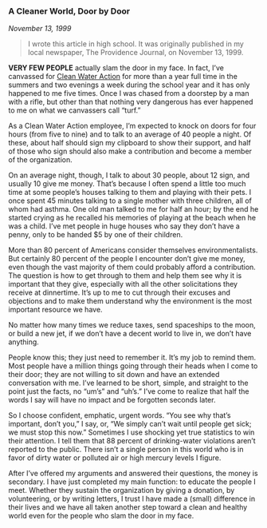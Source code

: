 ### A Cleaner World, Door by Door

*November 13, 1999*

> I wrote this article in high school. It was originally published in my local newspaper, The Providence Journal, on November 13, 1999.

**VERY FEW PEOPLE** actually slam the door in my face. In fact, I’ve canvassed for [Clean Water Action](https://www.cleanwateraction.org/) for more than a year full time in the summers and two evenings a week during the school year and it has only happened to me five times. Once I was chased from a doorstep by a man with a rifle, but other than that nothing very dangerous has ever happened to me on what we canvassers call “turf.”

As a Clean Water Action employee, I’m expected to knock on doors for four hours (from five to nine) and to talk to an average of 40 people a night. Of these, about half should sign my clipboard to show their support, and half of those who sign should also make a contribution and become a member of the organization.

On an average night, though, I talk to about 30 people, about 12 sign, and usually 10 give me money. That’s because I often spend a little too much time at some people’s houses talking to them and playing with their pets. I once spent 45 minutes talking to a single mother with three children, all of whom had asthma. One old man talked to me for half an hour; by the end he started crying as he recalled his memories of playing at the beach when he was a child. I’ve met people in huge houses who say they don’t have a penny, only to be handed $5 by one of their children.

More than 80 percent of Americans consider themselves environmentalists. But certainly 80 percent of the people I encounter don’t give me money, even though the vast majority of them could probably afford a contribution. The question is how to get through to them and help them see why it is important that they give, especially with all the other solicitations they receive at dinnertime. It’s up to me to cut through their excuses and objections and to make them understand why the environment is the most important resource we have.

No matter how many times we reduce taxes, send spaceships to the moon, or build a new jet, if we don’t have a decent world to live in, we don’t have anything.

People know this; they just need to remember it. It’s my job to remind them. Most people have a million things going through their heads when I come to their door; they are not willing to sit down and have an extended conversation with me. I’ve learned to be short, simple, and straight to the point just the facts, no “um’s” and “uh’s.” I’ve come to realize that half the words I say will have no impact and be forgotten seconds later.

So I choose confident, emphatic, urgent words. “You see why that’s important, don’t you,” I say, or, “We simply can’t wait until people get sick; we must stop this now.” Sometimes I use shocking yet true statistics to win their attention. I tell them that 88 percent of drinking-water violations aren’t reported to the public. There isn’t a single person in this world who is in favor of dirty water or polluted air or high mercury levels I figure.

After I’ve offered my arguments and answered their questions, the money is secondary. I have just completed my main function: to educate the people I meet. Whether they sustain the organization by giving a donation, by volunteering, or by writing letters, I trust I have made a (small) difference in their lives and we have all taken another step toward a clean and healthy world even for the people who slam the door in my face.